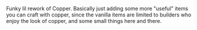 Funky lil rework of Copper. Basically just adding some more "useful" items you can craft with copper, since the vanilla items are limited to builders who enjoy the look of copper, and some small things here and there.
